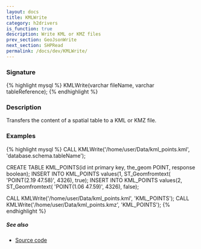 ```yaml
---
layout: docs
title: KMLWrite
category: h2drivers
is_function: true
description: Write KML or KMZ files
prev_section: GeoJsonWrite
next_section: SHPRead
permalink: /docs/dev/KMLWrite/
---
```


### Signature

{% highlight mysql %}
KMLWrite(varchar fileName, varchar tableReference);
{% endhighlight %}

### Description
Transfers the content of a spatial table to a KML or KMZ file.

### Examples

{% highlight mysql %}
CALL KMLWrite('/home/user/Data/kml_points.kml',
              'database.schema.tableName');

CREATE TABLE KML_POINTS(id int primary key, the_geom POINT, 
                        response boolean);
INSERT INTO KML_POINTS values(1, ST_Geomfromtext(
                                  'POINT(2.19 47.58)', 4326), 
                              true);
INSERT INTO KML_POINTS values(2, ST_Geomfromtext(
                                  'POINT(1.06 47.59)', 4326), 
                              false);

CALL KMLWrite('/home/user/Data/kml_points.kml', 'KML_POINTS');
CALL KMLWrite('/home/user/Data/kml_points.kmz', 'KML_POINTS');
{% endhighlight %}

##### See also

* <a href="https://github.com/irstv/H2GIS/blob/a8e61ea7f1953d1bad194af926a568f7bc9aac96/h2drivers/src/main/java/org/h2gis/drivers/kml/KMLWrite.java" target="_blank">Source code</a>
